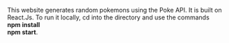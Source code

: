 This website generates random pokemons using the Poke API. It is built on React.Js. To run it locally, cd into the directory and use the commands <br />
**npm install**
<br />
**npm start**.


